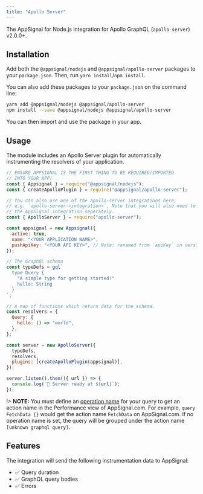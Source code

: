 ```yaml
---
title: "Apollo Server"
---
```


The AppSignal for Node.js integration for Apollo GraphQL (`apollo-server`) v2.0.0+.

## Installation

Add both the `@appsignal/nodejs` and `@appsignal/apollo-server` packages to your `package.json`. Then, run `yarn install`/`npm install`.

You can also add these packages to your `package.json` on the command line:

```bash
yarn add @appsignal/nodejs @appsignal/apollo-server
npm install --save @appsignal/nodejs @appsignal/apollo-server
```

You can then import and use the package in your app.

## Usage

The module includes an Apollo Server plugin for automatically instrumenting the resolvers of your application.

```js
// ENSURE APPSIGNAL IS THE FIRST THING TO BE REQUIRED/IMPORTED
// INTO YOUR APP!
const { Appsignal } = require("@appsignal/nodejs");
const { createApolloPlugin } = require("@appsignal/apollo-server");

// You can also use one of the apollo-server integrations here,
// e.g. `apollo-server-<integration>`. Note that you will also need to require
// the AppSignal integration seperately.
const { ApolloServer } = require("apollo-server");

const appsignal = new Appsignal({
  active: true,
  name: "<YOUR APPLICATION NAME>",
  pushApiKey: "<YOUR API KEY>", // Note: renamed from `apiKey` in version 2.2.5
});

// The GraphQL schema
const typeDefs = gql`
  type Query {
    "A simple type for getting started!"
    hello: String
  }
`;

// A map of functions which return data for the schema.
const resolvers = {
  Query: {
    hello: () => "world",
  },
};

const server = new ApolloServer({
  typeDefs,
  resolvers,
  plugins: [createApolloPlugin(appsignal)],
});

server.listen().then(({ url }) => {
  console.log(`🚀 Server ready at ${url}`);
});
```

!> **NOTE:** You must define an [operation name](https://www.apollographql.com/blog/the-anatomy-of-a-graphql-query-6dffa9e9e747/) for your query to get an action name in the Performance view of AppSignal.com. For example, `query FetchData {}` would get the action name `FetchData` on AppSignal.com. If no operation name is set, the query will be grouped under the action name `[unknown graphql query]`.

## Features

The integration will send the following instrumentation data to AppSignal:

- ✅ Query duration
- ✅ GraphQL query bodies
- ✅ Errors

